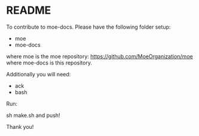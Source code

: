 # README

To contribute to moe-docs. Please have the following folder setup:

* moe
* moe-docs

where moe is the moe repository: https://github.com/MoeOrganization/moe
where moe-docs is this repository.

Additionally you will need:

* ack
* bash

Run:

sh make.sh and push!


Thank you!
